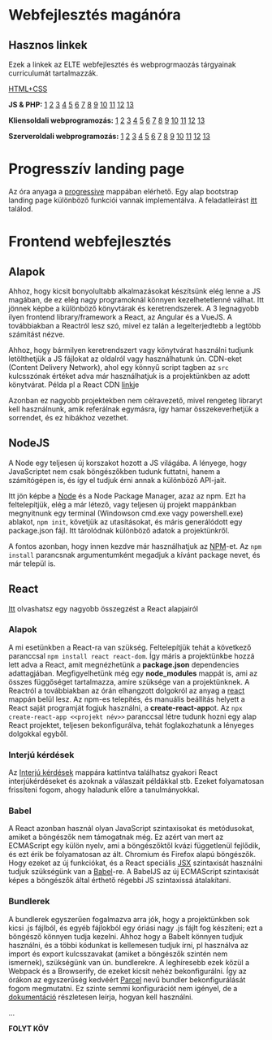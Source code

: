 # Webfejlesztés magánóra

## Hasznos linkek

Ezek a linkek az ELTE webfejlesztés és webprogrmaozás tárgyainak curriculumát tartalmazzák.

[HTML+CSS](https://regi.tankonyvtar.hu/hu/tartalom/tamop412A/2011-0052_27_weblapkeszites_technikaja_ergonomiaja/index.scorml)

**JS & PHP:** [1](http://webprogramozas.inf.elte.hu/webprog/ea/01/#/) [2](http://webprogramozas.inf.elte.hu/webprog/ea/02/#/) [3](http://webprogramozas.inf.elte.hu/webprog/ea/03/#/) [4](http://webprogramozas.inf.elte.hu/webprog/ea/04/#/) [5](http://webprogramozas.inf.elte.hu/webprog/ea/05/#/) [6](http://webprogramozas.inf.elte.hu/webprog/ea/06/#/) [7](http://webprogramozas.inf.elte.hu/webprog/ea/07/#/) [8](http://webprogramozas.inf.elte.hu/webprog/ea/08/#/) [9](http://webprogramozas.inf.elte.hu/webprog/ea/09/#/) [10](http://webprogramozas.inf.elte.hu/webprog/ea/10/#/) [11](http://webprogramozas.inf.elte.hu/webprog/ea/11/#/) [12](http://webprogramozas.inf.elte.hu/webprog/ea/12/#/) [13](http://webprogramozas.inf.elte.hu/webprog/ea/13/#/)

**Kliensoldali webprogramozás:** [1](http://webprogramozas.inf.elte.hu/webprog-client/lectures/01/#/) [2](http://webprogramozas.inf.elte.hu/webprog-client/lectures/02/#/) [3](http://webprogramozas.inf.elte.hu/webprog-client/lectures/03/#/) [4](http://webprogramozas.inf.elte.hu/webprog-client/lectures/04/#/) [5](http://webprogramozas.inf.elte.hu/webprog-client/lectures/05/#/) [6](http://webprogramozas.inf.elte.hu/webprog-client/lectures/06/#/) [7](http://webprogramozas.inf.elte.hu/webprog-client/lectures/07/#/) [8](http://webprogramozas.inf.elte.hu/webprog-client/lectures/08/#/) [9](http://webprogramozas.inf.elte.hu/webprog-client/lectures/09/#/) [10](http://webprogramozas.inf.elte.hu/webprog-client/lectures/10/#/) [11](http://webprogramozas.inf.elte.hu/webprog-client/lectures/11/#/) [12](http://webprogramozas.inf.elte.hu/webprog-client/lectures/12/#/) [13](http://webprogramozas.inf.elte.hu/webprog-client/lectures/13/#/)

**Szerveroldali webprogramozás:** [1](http://webprogramozas.inf.elte.hu/webprog-server/lectures/01/#/) [2](http://webprogramozas.inf.elte.hu/webprog-server/lectures/01/#/) [3](http://webprogramozas.inf.elte.hu/webprog-server/lectures/01/#/) [4](http://webprogramozas.inf.elte.hu/webprog-server/lectures/01/#/) [5](http://webprogramozas.inf.elte.hu/webprog-server/lectures/01/#/) [6](http://webprogramozas.inf.elte.hu/webprog-server/lectures/01/#/) [7](http://webprogramozas.inf.elte.hu/webprog-server/lectures/01/#/) [8](http://webprogramozas.inf.elte.hu/webprog-server/lectures/01/#/) [9](http://webprogramozas.inf.elte.hu/webprog-server/lectures/01/#/) [10](http://webprogramozas.inf.elte.hu/webprog-server/lectures/01/#/) [11](http://webprogramozas.inf.elte.hu/webprog-server/lectures/01/#/) [12](http://webprogramozas.inf.elte.hu/webprog-server/lectures/01/#/) [13](http://webprogramozas.inf.elte.hu/webprog-server/lectures/01/#/)

# Progresszív landing page

Az óra anyaga a [progressive](https://github.com/balazstasi/webdev-ora/tree/master/progressive) mappában elérhető. Egy alap bootstrap landing page különböző funkciói vannak implementálva. A feladatleírást [itt](progressive/feladatok.md) találod.

# Frontend webfejlesztés

## Alapok

Ahhoz, hogy kicsit bonyolultabb alkalmazásokat készítsünk elég lenne a JS magában, de ez elég nagy programoknál könnyen kezelhetetlenné válhat. Itt jönnek képbe a különböző könyvtárak és keretrendszerek. A 3 legnagyobb ilyen frontend library/framework a React, az Angular és a VueJS. A továbbiakban a Reactról lesz szó, mivel ez talán a legelterjedtebb a legtöbb számítást nézve.

Ahhoz, hogy bármilyen keretrendszert vagy könytvárat használni tudjunk letölthetjük a JS fájlokat az oldalról vagy használhatunk ún. CDN-eket (Content Delivery Network), ahol egy könnyű script tagben az `src` kulcsszónak értéket adva már használhatjuk is a projektünkben az adott könytvárat. Példa pl a React CDN [link](https://reactjs.org/docs/cdn-links.html)je

Azonban ez nagyobb projektekben nem célravezető, mivel rengeteg libraryt kell használnunk, amik referálnak egymásra, így hamar összekeverhetjük a sorrendet, és ez hibákhoz vezethet.

## NodeJS

A Node egy teljesen új korszakot hozott a JS világába. A lényege, hogy JavaScriptet nem csak böngészőkben tudunk futtatni, hanem a számítógépen is, és így el tudjuk érni annak a különböző API-jait.

Itt jön képbe a [Node](https://nodejs.dev/) és a Node Package Manager, azaz az npm. Ezt ha feltelepítjük, elég a már létező, vagy teljesen új projekt mappánkban megnyitnunk egy terminal (Windowson cmd.exe vagy powershell.exe) ablakot, `npm init`, követjük az utasításokat, és máris generálódott egy package.json fájl. Itt tárolódnak különböző adatok a projektünkről.

A fontos azonban, hogy innen kezdve már használhatjuk az [NPM](https://medium.com/swlh/npm-in-less-than-10-minutes-6b321d566271)-et. Az `npm install` parancsnak argumentumként megadjuk a kívánt package nevet, és már települ is.

## React

[Itt](http://balazstasi.web.elte.hu/React/Basics/) olvashatsz egy nagyobb összegzést a React alapjairól

### Alapok

A mi esetünkben a React-ra van szükség. Feltelepítjük tehát a következő paranccsal `npm install react react-dom`. Így máris a projektünkbe hozzá lett adva a React, amit megnézhetünk a **package.json** dependencies adattagjában. Megfigyelhetünk még egy **node_modules** mappát is, ami az összes függőséget tartalmazza, amire szüksége van a projektünknek. A Reactról a továbbiakban az órán elhangzott dolgokról az anyag a [react](react) mappán belül lesz.
Az npm-es telepítés, és manuális beállítás helyett a React saját programját fogjuk használni, a **create-react-app**ot. Az `npx create-react-app <<projekt név>>` paranccsal létre tudunk hozni egy alap React projektet, teljesen bekonfigurálva, tehát foglakozhatunk a lényeges dolgokkal egyből.

### Interjú kérdések

Az [Interjú kérdések](react/Interjúkérdések) mappára kattintva találhatsz gyakori React interjúkérdéseket és azoknak a válaszait példákkal stb. Ezeket folyamatosan frissíteni fogom, ahogy haladunk előre a tanulmányokkal.

### Babel

A React azonban használ olyan JavaScript szintaxisokat és metódusokat, amiket a böngészők nem támogatnak még. Ez azért van mert az ECMAScript egy külön nyelv, ami a böngészőktől kvázi függetlenül fejlődik, és ezt érik be folyamatosan az ált. Chromium és Firefox alapú böngészők. Hogy ezeket az új funkciókat, és a React speciális [JSX](https://reactjs.org/docs/introducing-jsx.html) szintaxisát használni tudjuk szükségünk van a [Babel](https://babeljs.io/)-re. A BabelJS az új ECMAScript szintaxisát képes a böngészők által érthető régebbi JS szintaxissá átalakítani.

### Bundlerek

A bundlerek egyszerűen fogalmazva arra jók, hogy a projektünkben sok kicsi .js fájlból, és egyéb fájlokból egy óriási nagy .js fájlt fog készíteni; ezt a böngésző könnyen tudja kezelni.
Ahhoz hogy a Babelt könnyen tudjuk használni, és a többi kódunkat is kellemesen tudjuk írni, pl használva az import és export kulcsszavakat (amiket a böngészők szintén nem ismernek), szükségünk van ún. bundlerekre. A leghíresebb ezek közül a Webpack és a Browserify, de ezeket kicsit nehéz bekonfigurálni. Így az órákon az egyszerűség kedvéért [Parcel](https://parceljs.org/) nevű bundler bekonfigurálását fogom megmutatni. Ez szinte semmi konfigurációt nem igényel, de a [dokumentáció](https://parceljs.org/getting_started.html) részletesen leírja, hogyan kell használni.

...

**FOLYT KÖV**
